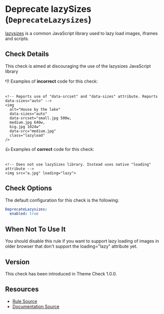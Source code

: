 # Deprecate lazySizes (`DeprecateLazysizes`)

[lazysizes](https://github.com/aFarkas/lazysizes) is a common JavaScript library used to lazy load images, iframes and scripts.

## Check Details

This check is aimed at discouraging the use of the lazysizes JavaScript library

:-1: Examples of **incorrect** code for this check:

```liquid

<!-- Reports use of "data-srcset" and "data-sizes" attribute. Reports data-sizes="auto" -->
<img
  alt="House by the lake"
  data-sizes="auto"
  data-srcset="small.jpg 500w,
  medium.jpg 640w,
  big.jpg 1024w"
  data-src="medium.jpg"
  class="lazyload"
/>

```

:+1: Examples of **correct** code for this check:

```liquid

<!-- Does not use lazySizes library. Instead uses native "loading" attribute -->
<img src="a.jpg" loading="lazy">

```

## Check Options

The default configuration for this check is the following:

```yaml
DeprecateLazysizes:
  enabled: true
```

## When Not To Use It

You should disable this rule if you want to support lazy loading of images in older browser that don't support the loading="lazy" attribute yet.

## Version

This check has been introduced in Theme Check 1.0.0.

## Resources

- [Rule Source][codesource]
- [Documentation Source][docsource]

[codesource]: /lib/theme_check/checks/deprecate_lazysizes.rb
[docsource]: /docs/checks/deprecate_lazysizes.md
